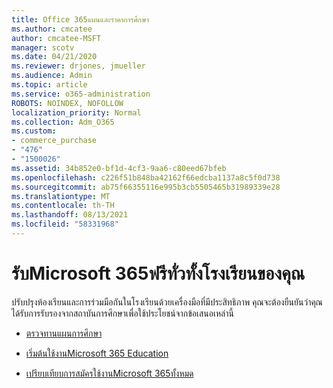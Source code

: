 ```yaml
---
title: Office 365แผนและราคาการศึกษา
ms.author: cmcatee
author: cmcatee-MSFT
manager: scotv
ms.date: 04/21/2020
ms.reviewer: drjones, jmueller
ms.audience: Admin
ms.topic: article
ms.service: o365-administration
ROBOTS: NOINDEX, NOFOLLOW
localization_priority: Normal
ms.collection: Adm_O365
ms.custom:
- commerce_purchase
- "476"
- "1500026"
ms.assetid: 34b852e0-bf1d-4cf3-9aa6-c80eed67bfeb
ms.openlocfilehash: c226f51b848ba42162f66edcba1137a8c5f0d738
ms.sourcegitcommit: ab75f66355116e995b3cb5505465b31989339e28
ms.translationtype: MT
ms.contentlocale: th-TH
ms.lasthandoff: 08/13/2021
ms.locfileid: "58331968"
---
```

# <a name="get-microsoft-365-free-for-your-entire-school"></a>รับMicrosoft 365ฟรีทั่วทั้งโรงเรียนของคุณ

ปรับปรุงห้องเรียนและการร่วมมือกันในโรงเรียนด้วยเครื่องมือที่มีประสิทธิภาพ คุณจะต้องยืนยันว่าคุณได้รับการรับรองจากสถาบันการศึกษาเพื่อใช้ประโยชน์จากข้อเสนอเหล่านี้
  
- [ตรวจทานแผนการศึกษา](https://products.office.com/academic/compare-office-365-education-plans)

- [เริ่มต้นใช้งานMicrosoft 365 Education](https://support.office.com/article/get-started-with-office-365-education-ab02abe5-a1ee-458c-b749-5b44416ccf14?wt.mc_id=o365_portal_mmaven&ui=en-US&rs=en-US&ad=US)

- [เปรียบเทียบการสมัครใช้งานMicrosoft 365ทั้งหมด](https://products.office.com/business/compare-more-office-365-for-business-plans)